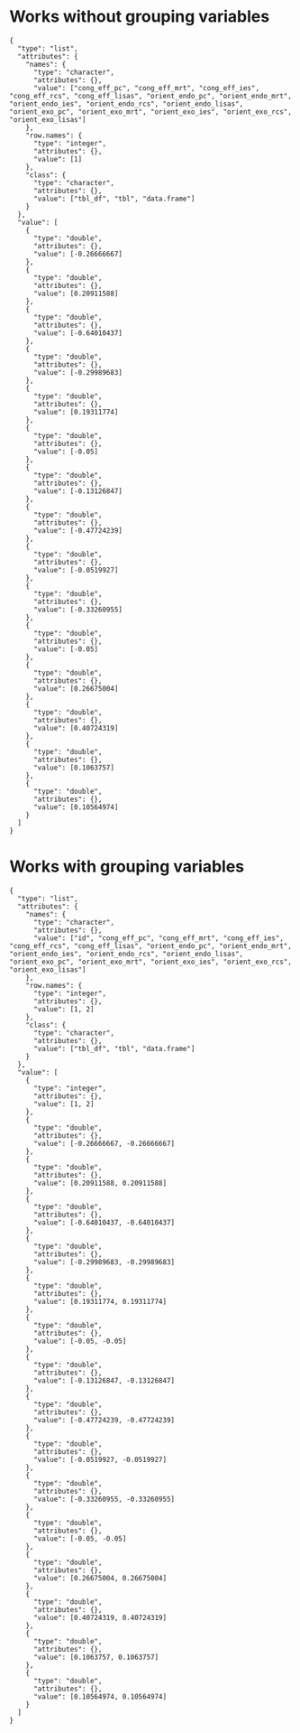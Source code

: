 # Works without grouping variables

    {
      "type": "list",
      "attributes": {
        "names": {
          "type": "character",
          "attributes": {},
          "value": ["cong_eff_pc", "cong_eff_mrt", "cong_eff_ies", "cong_eff_rcs", "cong_eff_lisas", "orient_endo_pc", "orient_endo_mrt", "orient_endo_ies", "orient_endo_rcs", "orient_endo_lisas", "orient_exo_pc", "orient_exo_mrt", "orient_exo_ies", "orient_exo_rcs", "orient_exo_lisas"]
        },
        "row.names": {
          "type": "integer",
          "attributes": {},
          "value": [1]
        },
        "class": {
          "type": "character",
          "attributes": {},
          "value": ["tbl_df", "tbl", "data.frame"]
        }
      },
      "value": [
        {
          "type": "double",
          "attributes": {},
          "value": [-0.26666667]
        },
        {
          "type": "double",
          "attributes": {},
          "value": [0.20911588]
        },
        {
          "type": "double",
          "attributes": {},
          "value": [-0.64010437]
        },
        {
          "type": "double",
          "attributes": {},
          "value": [-0.29989683]
        },
        {
          "type": "double",
          "attributes": {},
          "value": [0.19311774]
        },
        {
          "type": "double",
          "attributes": {},
          "value": [-0.05]
        },
        {
          "type": "double",
          "attributes": {},
          "value": [-0.13126847]
        },
        {
          "type": "double",
          "attributes": {},
          "value": [-0.47724239]
        },
        {
          "type": "double",
          "attributes": {},
          "value": [-0.0519927]
        },
        {
          "type": "double",
          "attributes": {},
          "value": [-0.33260955]
        },
        {
          "type": "double",
          "attributes": {},
          "value": [-0.05]
        },
        {
          "type": "double",
          "attributes": {},
          "value": [0.26675004]
        },
        {
          "type": "double",
          "attributes": {},
          "value": [0.40724319]
        },
        {
          "type": "double",
          "attributes": {},
          "value": [0.1063757]
        },
        {
          "type": "double",
          "attributes": {},
          "value": [0.10564974]
        }
      ]
    }

# Works with grouping variables

    {
      "type": "list",
      "attributes": {
        "names": {
          "type": "character",
          "attributes": {},
          "value": ["id", "cong_eff_pc", "cong_eff_mrt", "cong_eff_ies", "cong_eff_rcs", "cong_eff_lisas", "orient_endo_pc", "orient_endo_mrt", "orient_endo_ies", "orient_endo_rcs", "orient_endo_lisas", "orient_exo_pc", "orient_exo_mrt", "orient_exo_ies", "orient_exo_rcs", "orient_exo_lisas"]
        },
        "row.names": {
          "type": "integer",
          "attributes": {},
          "value": [1, 2]
        },
        "class": {
          "type": "character",
          "attributes": {},
          "value": ["tbl_df", "tbl", "data.frame"]
        }
      },
      "value": [
        {
          "type": "integer",
          "attributes": {},
          "value": [1, 2]
        },
        {
          "type": "double",
          "attributes": {},
          "value": [-0.26666667, -0.26666667]
        },
        {
          "type": "double",
          "attributes": {},
          "value": [0.20911588, 0.20911588]
        },
        {
          "type": "double",
          "attributes": {},
          "value": [-0.64010437, -0.64010437]
        },
        {
          "type": "double",
          "attributes": {},
          "value": [-0.29989683, -0.29989683]
        },
        {
          "type": "double",
          "attributes": {},
          "value": [0.19311774, 0.19311774]
        },
        {
          "type": "double",
          "attributes": {},
          "value": [-0.05, -0.05]
        },
        {
          "type": "double",
          "attributes": {},
          "value": [-0.13126847, -0.13126847]
        },
        {
          "type": "double",
          "attributes": {},
          "value": [-0.47724239, -0.47724239]
        },
        {
          "type": "double",
          "attributes": {},
          "value": [-0.0519927, -0.0519927]
        },
        {
          "type": "double",
          "attributes": {},
          "value": [-0.33260955, -0.33260955]
        },
        {
          "type": "double",
          "attributes": {},
          "value": [-0.05, -0.05]
        },
        {
          "type": "double",
          "attributes": {},
          "value": [0.26675004, 0.26675004]
        },
        {
          "type": "double",
          "attributes": {},
          "value": [0.40724319, 0.40724319]
        },
        {
          "type": "double",
          "attributes": {},
          "value": [0.1063757, 0.1063757]
        },
        {
          "type": "double",
          "attributes": {},
          "value": [0.10564974, 0.10564974]
        }
      ]
    }

